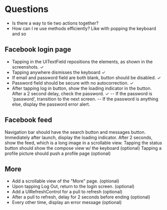 # Questions
* Is there a way to tie two actions together? 
* How can I re use methods efficiently? Like with popping the keyboard and so 

## Facebook login page
- Tapping in the UITextField repositions the elements, as shown in the screenshots. ✓
- Tapping anywhere dismisses the keyboard ✓
- If email and password field are both blank, button should be disabled. ✓
- Password field should be secure with no autocorrection. ✓
- After tapping log in button, show the loading indicator in the button. After a 2 second delay, check the password. ✓
-- If the password is 'password', transition to the next screen. 
-- If the password is anything else, display the password error alert.

## Facebook feed
Navigation bar should have the search button and messages button.
Immediately after launch, display the loading indicator.
After 2 seconds, show the feed, which is a long image in a scrollable view.
Tapping the status button should show the compose view w/ the keyboard (optional)
Tapping a profile picture should push a profile page (optional)

## More
- Add a scrollable view of the "More" page. (optional)
- Upon tapping Log Out, return to the login screen. (optional)
- Add a UIRefreshControl for a pull to refresh (optional)
- After a pull to refresh, delay for 2 seconds before ending (optional)
- Every other time, display an error message (optional)